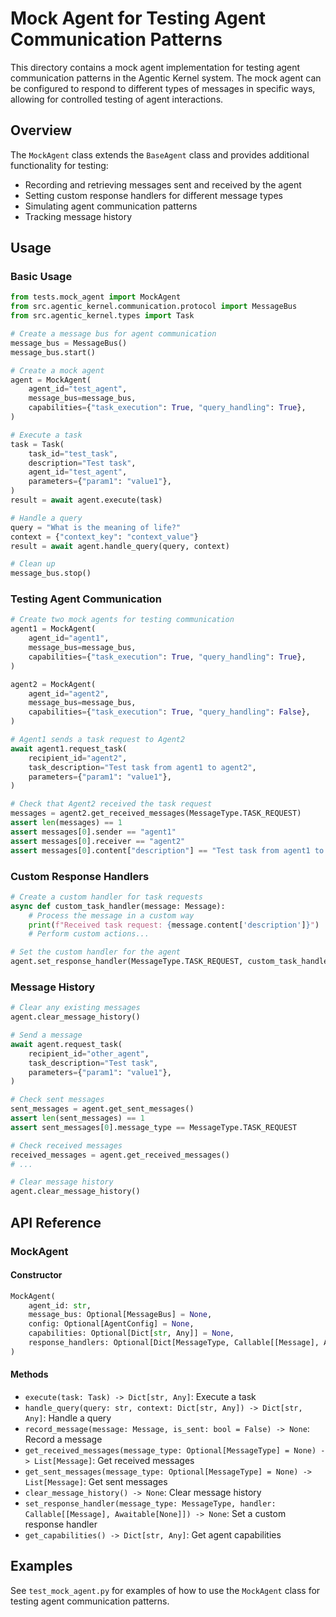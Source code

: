 # Mock Agent for Testing Agent Communication Patterns

This directory contains a mock agent implementation for testing agent communication patterns in the Agentic Kernel
system. The mock agent can be configured to respond to different types of messages in specific ways, allowing for
controlled testing of agent interactions.

## Overview

The `MockAgent` class extends the `BaseAgent` class and provides additional functionality for testing:

- Recording and retrieving messages sent and received by the agent
- Setting custom response handlers for different message types
- Simulating agent communication patterns
- Tracking message history

## Usage

### Basic Usage

```python
from tests.mock_agent import MockAgent
from src.agentic_kernel.communication.protocol import MessageBus
from src.agentic_kernel.types import Task

# Create a message bus for agent communication
message_bus = MessageBus()
message_bus.start()

# Create a mock agent
agent = MockAgent(
    agent_id="test_agent",
    message_bus=message_bus,
    capabilities={"task_execution": True, "query_handling": True},
)

# Execute a task
task = Task(
    task_id="test_task",
    description="Test task",
    agent_id="test_agent",
    parameters={"param1": "value1"},
)
result = await agent.execute(task)

# Handle a query
query = "What is the meaning of life?"
context = {"context_key": "context_value"}
result = await agent.handle_query(query, context)

# Clean up
message_bus.stop()
```

### Testing Agent Communication

```python
# Create two mock agents for testing communication
agent1 = MockAgent(
    agent_id="agent1",
    message_bus=message_bus,
    capabilities={"task_execution": True, "query_handling": True},
)

agent2 = MockAgent(
    agent_id="agent2",
    message_bus=message_bus,
    capabilities={"task_execution": True, "query_handling": False},
)

# Agent1 sends a task request to Agent2
await agent1.request_task(
    recipient_id="agent2",
    task_description="Test task from agent1 to agent2",
    parameters={"param1": "value1"},
)

# Check that Agent2 received the task request
messages = agent2.get_received_messages(MessageType.TASK_REQUEST)
assert len(messages) == 1
assert messages[0].sender == "agent1"
assert messages[0].receiver == "agent2"
assert messages[0].content["description"] == "Test task from agent1 to agent2"
```

### Custom Response Handlers

```python
# Create a custom handler for task requests
async def custom_task_handler(message: Message):
    # Process the message in a custom way
    print(f"Received task request: {message.content['description']}")
    # Perform custom actions...

# Set the custom handler for the agent
agent.set_response_handler(MessageType.TASK_REQUEST, custom_task_handler)
```

### Message History

```python
# Clear any existing messages
agent.clear_message_history()

# Send a message
await agent.request_task(
    recipient_id="other_agent",
    task_description="Test task",
    parameters={"param1": "value1"},
)

# Check sent messages
sent_messages = agent.get_sent_messages()
assert len(sent_messages) == 1
assert sent_messages[0].message_type == MessageType.TASK_REQUEST

# Check received messages
received_messages = agent.get_received_messages()
# ...

# Clear message history
agent.clear_message_history()
```

## API Reference

### MockAgent

#### Constructor

```python
MockAgent(
    agent_id: str,
    message_bus: Optional[MessageBus] = None,
    config: Optional[AgentConfig] = None,
    capabilities: Optional[Dict[str, Any]] = None,
    response_handlers: Optional[Dict[MessageType, Callable[[Message], Awaitable[None]]]] = None,
)
```

#### Methods

- `execute(task: Task) -> Dict[str, Any]`: Execute a task
- `handle_query(query: str, context: Dict[str, Any]) -> Dict[str, Any]`: Handle a query
- `record_message(message: Message, is_sent: bool = False) -> None`: Record a message
- `get_received_messages(message_type: Optional[MessageType] = None) -> List[Message]`: Get received messages
- `get_sent_messages(message_type: Optional[MessageType] = None) -> List[Message]`: Get sent messages
- `clear_message_history() -> None`: Clear message history
- `set_response_handler(message_type: MessageType, handler: Callable[[Message], Awaitable[None]]) -> None`: Set a custom
  response handler
- `get_capabilities() -> Dict[str, Any]`: Get agent capabilities

## Examples

See `test_mock_agent.py` for examples of how to use the `MockAgent` class for testing agent communication patterns.